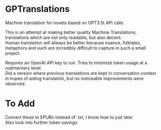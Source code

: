 # GPTranslations
Machine translation for novels based on GPT3.5t API calls

This is an attempt at making better quality Machine Translations, translations which are not only readable, but also decent.  
Human translation will always be better because nuance, folktales, metaphors and such are incredibly difficult to capture in such a small project.  


Requires an OpenAI API key to run. Tries to minimize token usage at a rudimentary level.  
Did a version where previous translations are kept in conversation context in hopes of aiding translation, but no noticeable improvements were observed.  


# To Add
Convert these to EPUBs instead of .txt, I know how to just later  
Also look into further token savings